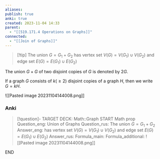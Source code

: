 ```yaml
---
aliases: 
publish: true
anki: true
created: 2023-11-04 14:33
parent:
  - "[[519.171.4 Operations on Graphs]]"
connected:
  - "[[Join of Graphs]]"
---
```


> [!tip] The union ${} G = G_1+G_2 {}$
has 
vertex set ${} V(G) = V(G_1)∪V(G_2) {}$ and 
edge set ${} E(G) = E(G_1) ∪ E(G_2) {}$

The union $G + G$ of two disjoint copies of $G$ is denoted by $2G$. 

If a graph $G$ consists of $k (≥ 2)$ disjoint copies of a graph $H$, then we write $G = kH$.

![[Pasted image 20231104144008.png]]


### Anki
> [!question]-
TARGET DECK: Math::Graph
START
Math prop
Question_eng: Union of Graphs
Question_rus: The union ${} G = G_1+G_2 {}$
Answer_eng: has 
vertex set ${} V(G) = V(G_1)∪V(G_2) {}$ and 
edge set ${} E(G) = E(G_1) ∪ E(G_2) {}$
Answer_rus: 
Formula_main: 
Formula_additional: ![[Pasted image 20231104144008.png]]
<!--ID: 1699129936360-->
END





